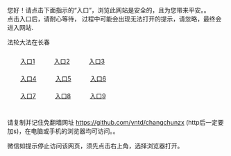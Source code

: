 您好！请点击下面指示的“入口”，浏览此网站是安全的，且为您带来平安。。 <br/>
点击入口后，请耐心等待， 过程中可能会出现无法打开的提示，请忽略，最终会进入网站. </br>

法轮大法在长春<br/>
<div style="padding:10px"><a style="margin:20px" target="_blank" href="https://d8iy9jpa1cgmx.cloudfront.net/2Qpsp?kneijotp" id="ccLink1" rel="nofollow">入口1</a> <a target="_blank" style="margin:20px" href="https://d3f39pfofsfosx.cloudfront.net/2Qpsp?wbwcjsie" id="ccLink2" rel="nofollow">入口2</a> <a style="margin:20px" target="_blank" href="https://d2mtbqoghff1i6.cloudfront.net/2Qpsp?fkfqin" id="ccLink3" rel="nofollow">入口3</a></div>

<div style="padding:10px" ><a style="margin:20px" target="_blank" href="https://d8iy9jpa1cgmx.cloudfront.net/2Qpsp?kneijotp" id="ccLink4" rel="nofollow">入口4</a> <a style="margin:20px" href="https://d3f39pfofsfosx.cloudfront.net/2Qpsp?wbwcjsie" target="_blank" id="ccLink5" rel="nofollow">入口5</a> <a style="margin:20px" href="https://d2mtbqoghff1i6.cloudfront.net/2Qpsp?fkfqin" target="_blank" id="ccLink6" rel="nofollow">入口6</a></div>

<div style="padding:10px"><a style="margin:20px" target="_blank" href="https://d8iy9jpa1cgmx.cloudfront.net/2Qpsp?kneijotp" id="ccLink7" rel="nofollow">入口7</a> <a style="margin:20px" href="https://d3f39pfofsfosx.cloudfront.net/2Qpsp?wbwcjsie" target="_blank" id="ccLink8" rel="nofollow">入口8</a> <a style="margin:20px" target="_blank" href="https://d2mtbqoghff1i6.cloudfront.net/2Qpsp?fkfqin" id="ccLink9" rel="nofollow">入口9</a></div>

<br/>



请复制并记住免翻墙网址 https://github.com/yntd/changchunzx (http后一定要加s)，在电脑或手机的浏览器均可访问。。<br/>

微信如提示停止访问该网页，须先点击右上角，选择浏览器打开。
